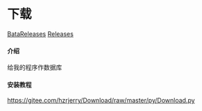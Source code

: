# 下载
[BataReleases](https://github.com/huangzherui/Download/releases/tag/Zbh_edited_Beta_version)
[Releases](https://github.com/huangzherui/Download/releases/tag/RTM)
#### 介绍
给我的程序作数据库

#### 安装教程
https://gitee.com/hzrjerry/Download/raw/master/py/Download.py
